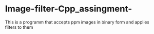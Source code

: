 # Image-filter-Cpp_assingment-

This is a programm that accepts ppm images in binary form and applies filters to them 
